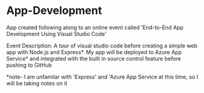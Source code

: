 # App-Development
App created following along to an online event called 'End-to-End App Development Using Visual Studio Code'

Event Description: A tour of visual studio code before creating a simple web app with Node.js and Express*.
My app will be deployed to Azure App Service* and integrated with the built in source control feature before pushing to GitHub

*note- I am unfamilar with 'Express' and 'Azure App Service at this time, so I will be taking notes on it
